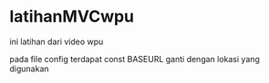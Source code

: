 # latihanMVCwpu
ini latihan dari video wpu

pada file config terdapat const BASEURL ganti dengan lokasi yang digunakan
